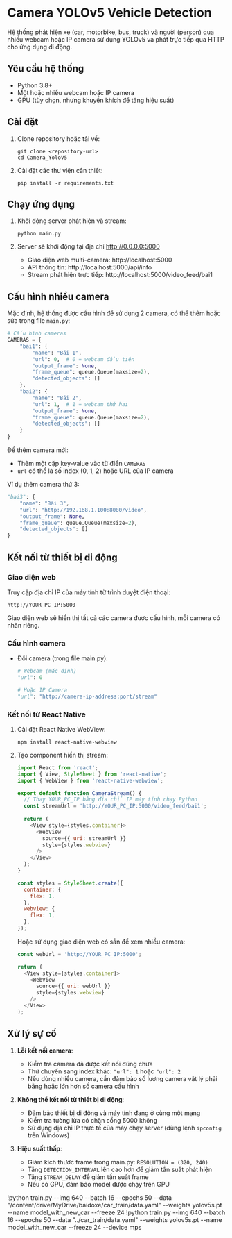 # Camera YOLOv5 Vehicle Detection

Hệ thống phát hiện xe (car, motorbike, bus, truck) và người (person) qua nhiều webcam hoặc IP camera sử dụng YOLOv5 và phát trực tiếp qua HTTP cho ứng dụng di động.

## Yêu cầu hệ thống

- Python 3.8+
- Một hoặc nhiều webcam hoặc IP camera
- GPU (tùy chọn, nhưng khuyến khích để tăng hiệu suất)

## Cài đặt

1. Clone repository hoặc tải về:
   ```
   git clone <repository-url>
   cd Camera_YoloV5
   ```

2. Cài đặt các thư viện cần thiết:
   ```
   pip install -r requirements.txt
   ```

## Chạy ứng dụng

1. Khởi động server phát hiện và stream:
   ```
   python main.py
   ```

2. Server sẽ khởi động tại địa chỉ http://0.0.0.0:5000
   - Giao diện web multi-camera: http://localhost:5000
   - API thông tin: http://localhost:5000/api/info
   - Stream phát hiện trực tiếp: http://localhost:5000/video_feed/bai1

## Cấu hình nhiều camera

Mặc định, hệ thống được cấu hình để sử dụng 2 camera, có thể thêm hoặc sửa trong file `main.py`:

```python
# Cấu hình cameras
CAMERAS = {
    "bai1": {
        "name": "Bãi 1",
        "url": 0,  # 0 = webcam đầu tiên
        "output_frame": None,
        "frame_queue": queue.Queue(maxsize=2),
        "detected_objects": []
    },
    "bai2": {
        "name": "Bãi 2",
        "url": 1,  # 1 = webcam thứ hai
        "output_frame": None,
        "frame_queue": queue.Queue(maxsize=2),
        "detected_objects": []
    }
}
```

Để thêm camera mới:
- Thêm một cặp key-value vào từ điển `CAMERAS`
- `url` có thể là số index (0, 1, 2) hoặc URL của IP camera

Ví dụ thêm camera thứ 3:
```python
"bai3": {
    "name": "Bãi 3",
    "url": "http://192.168.1.100:8080/video",
    "output_frame": None,
    "frame_queue": queue.Queue(maxsize=2),
    "detected_objects": []
}
```

## Kết nối từ thiết bị di động

### Giao diện web
Truy cập địa chỉ IP của máy tính từ trình duyệt điện thoại:
```
http://YOUR_PC_IP:5000
```
Giao diện web sẽ hiển thị tất cả các camera được cấu hình, mỗi camera có nhãn riêng.

### Cấu hình camera
- Đổi camera (trong file main.py):
  ```python
  # Webcam (mặc định)
  "url": 0
  
  # Hoặc IP Camera
  "url": "http://camera-ip-address:port/stream"
  ```

### Kết nối từ React Native

1. Cài đặt React Native WebView:
   ```
   npm install react-native-webview
   ```

2. Tạo component hiển thị stream:
   ```javascript
   import React from 'react';
   import { View, StyleSheet } from 'react-native';
   import { WebView } from 'react-native-webview';

   export default function CameraStream() {
     // Thay YOUR_PC_IP bằng địa chỉ IP máy tính chạy Python
     const streamUrl = 'http://YOUR_PC_IP:5000/video_feed/bai1';
     
     return (
       <View style={styles.container}>
         <WebView 
           source={{ uri: streamUrl }}
           style={styles.webview}
         />
       </View>
     );
   }

   const styles = StyleSheet.create({
     container: {
       flex: 1,
     },
     webview: {
       flex: 1,
     },
   });
   ```

   Hoặc sử dụng giao diện web có sẵn để xem nhiều camera:
   ```javascript
   const webUrl = 'http://YOUR_PC_IP:5000';
   
   return (
     <View style={styles.container}>
       <WebView 
         source={{ uri: webUrl }}
         style={styles.webview}
       />
     </View>
   );
   ```

## Xử lý sự cố

1. **Lỗi kết nối camera**:
   - Kiểm tra camera đã được kết nối đúng chưa
   - Thử chuyển sang index khác: `"url": 1` hoặc `"url": 2`
   - Nếu dùng nhiều camera, cần đảm bảo số lượng camera vật lý phải bằng hoặc lớn hơn số camera cấu hình

2. **Không thể kết nối từ thiết bị di động**:
   - Đảm bảo thiết bị di động và máy tính đang ở cùng một mạng
   - Kiểm tra tường lửa có chặn cổng 5000 không
   - Sử dụng địa chỉ IP thực tế của máy chạy server (dùng lệnh `ipconfig` trên Windows)

3. **Hiệu suất thấp**:
   - Giảm kích thước frame trong main.py: `RESOLUTION = (320, 240)`
   - Tăng `DETECTION_INTERVAL` lên cao hơn để giảm tần suất phát hiện
   - Tăng `STREAM_DELAY` để giảm tần suất frame
   - Nếu có GPU, đảm bảo model được chạy trên GPU



!python train.py --img 640 --batch 16 --epochs 50 --data "/content/drive/MyDrive/baidoxe/car_train/data.yaml" --weights yolov5s.pt --name model_with_new_car --freeze 24
!python train.py --img 640 --batch 16 --epochs 50 --data "../car_train/data.yaml" --weights yolov5s.pt --name model_with_new_car --freeze 24 --device mps